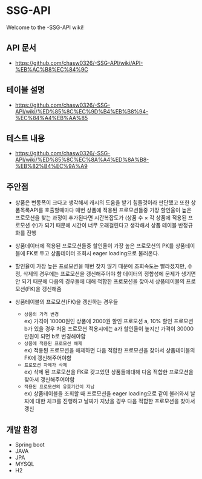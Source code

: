 # SSG-API

Welcome to the -SSG-API wiki!

## API 문서
- https://github.com/chasw0326/-SSG-API/wiki/API-%EB%AC%B8%EC%84%9C

## 테이블 설명

- https://github.com/chasw0326/-SSG-API/wiki/%ED%85%8C%EC%9D%B4%EB%B8%94-%EC%84%A4%EB%AA%85

## 테스트 내용
- https://github.com/chasw0326/-SSG-API/wiki/%ED%85%8C%EC%8A%A4%ED%8A%B8-%EB%82%B4%EC%9A%A9

## 주안점
- 상품은 변동폭이 크다고 생각해서 캐시의 도움을 받기 힘들것이라 판단했고
또한 상품목록API를 호출할때마다 매번 상품에 적용된 프로모션들중 가장 할인율이
높은 프로모션을 찾는 과정이 추가된다면 시간복잡도가 (상품 수 × 각 상품에 적용된 프로모션 수)가
되기 때문에 시간이 너무 오래걸린다고 생각해서 상품 테이블 반정규화를 진행
- 상품데이터에 적용된 프로모션들중 할인율이 가장 높은 프로모션의 PK를
상품테이블에 FK로 두고 상품데이터 조회시 eager loading으로 불러온다.

- 할인율이 가장 높은 프로모션을 매번 찾지 않기 때문에 조회속도는 빨라졌지만,
수정, 삭제의 경우에는 프로모션을 갱신해주어야 함 
데이터의 정합성에 문제가 생기면 안 되기 때문에 다음의 경우들에 대해 적합한 프로모션을
찾아서 상품테이블의 프로모션(FK)을 갱신해줌 <br>

- 상품테이블의 프로모션(FK)을 갱신하는 경우들
   - `상품의 가격 변경` <br>
    ex) 가격이 10000원인 상품에 2000원 할인 프로모션 a, 10% 할인 프로모션 b가 있을 경우 
처음 프로모션 적용시에는 a가 할인율이 높지만 가격이 30000만원이 되면 b로 변경해야함
   - `상품에 적용된 프로모션 해제` <br>
ex) 적용된 프로모션을 해제하면 다음 적합한 프로모션을 찾아서 상품테이블의 FK에 갱신해주어야함
   - `프로모션 자체가 삭제` <br>
ex) 삭제 된 프로모션을 FK로 갖고있던 상품들에대해 다음 적합한 프로모션을 찾아서 갱신해주어야함
   - `적용된 프로모션의 유효기간이 지남` <br>
ex) 상품테이블을 조회할 때 프로모션을 eager loading으로 같이 불러와서 날짜에 대한 체크를 진행하고
날짜가 지났을 경우 다음 적합한 프로모션을 찾아서 갱신


## 개발 환경
- Spring boot
- JAVA
- JPA 
- MYSQL
- H2 
